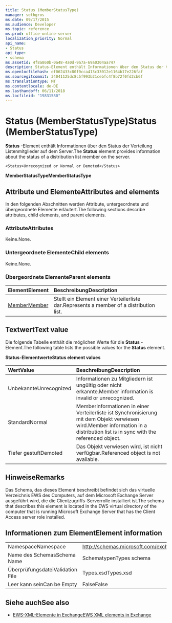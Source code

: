 ```yaml
---
title: Status (MemberStatusType)
manager: sethgros
ms.date: 09/17/2015
ms.audience: Developer
ms.topic: reference
ms.prod: office-online-server
localization_priority: Normal
api_name:
- Status
api_type:
- schema
ms.assetid: 4f8a860b-0a48-4a0d-9a7a-69a0304aa747
description: Status-Element enthält Informationen über den Status der Verteilung Listenmitglieder auf dem Server.
ms.openlocfilehash: ef062433c80f0cca413c33012e1164b17e226faf
ms.sourcegitcommit: 34041125dc8c5f993b21cebfc4f8b72f0fd2cb6f
ms.translationtype: MT
ms.contentlocale: de-DE
ms.lasthandoff: 06/11/2018
ms.locfileid: "19831580"
---
```

# <a name="status-memberstatustype"></a><span data-ttu-id="abcaf-103">Status (MemberStatusType)</span><span class="sxs-lookup"><span data-stu-id="abcaf-103">Status (MemberStatusType)</span></span>

<span data-ttu-id="abcaf-104">**Status** -Element enthält Informationen über den Status der Verteilung Listenmitglieder auf dem Server.</span><span class="sxs-lookup"><span data-stu-id="abcaf-104">The **Status** element provides information about the status of a distribution list member on the server.</span></span> 
  
```
<Status>Unrecognized or Normal or Demoted</Status>
```

 <span data-ttu-id="abcaf-105">**MemberStatusType**</span><span class="sxs-lookup"><span data-stu-id="abcaf-105">**MemberStatusType**</span></span>
## <a name="attributes-and-elements"></a><span data-ttu-id="abcaf-106">Attribute und Elemente</span><span class="sxs-lookup"><span data-stu-id="abcaf-106">Attributes and elements</span></span>

<span data-ttu-id="abcaf-107">In den folgenden Abschnitten werden Attribute, untergeordnete und übergeordnete Elemente erläutert.</span><span class="sxs-lookup"><span data-stu-id="abcaf-107">The following sections describe attributes, child elements, and parent elements.</span></span>
  
### <a name="attributes"></a><span data-ttu-id="abcaf-108">Attribute</span><span class="sxs-lookup"><span data-stu-id="abcaf-108">Attributes</span></span>

<span data-ttu-id="abcaf-109">Keine.</span><span class="sxs-lookup"><span data-stu-id="abcaf-109">None.</span></span>
  
### <a name="child-elements"></a><span data-ttu-id="abcaf-110">Untergeordnete Elemente</span><span class="sxs-lookup"><span data-stu-id="abcaf-110">Child elements</span></span>

<span data-ttu-id="abcaf-111">Keine.</span><span class="sxs-lookup"><span data-stu-id="abcaf-111">None.</span></span>
  
### <a name="parent-elements"></a><span data-ttu-id="abcaf-112">Übergeordnete Elemente</span><span class="sxs-lookup"><span data-stu-id="abcaf-112">Parent elements</span></span>

|<span data-ttu-id="abcaf-113">**Element**</span><span class="sxs-lookup"><span data-stu-id="abcaf-113">**Element**</span></span>|<span data-ttu-id="abcaf-114">**Beschreibung**</span><span class="sxs-lookup"><span data-stu-id="abcaf-114">**Description**</span></span>|
|:-----|:-----|
|[<span data-ttu-id="abcaf-115">Member</span><span class="sxs-lookup"><span data-stu-id="abcaf-115">Member</span></span>](member-ex15websvcsotherref.md) <br/> |<span data-ttu-id="abcaf-116">Stellt ein Element einer Verteilerliste dar.</span><span class="sxs-lookup"><span data-stu-id="abcaf-116">Represents a member of a distribution list.</span></span>  <br/> |
   
## <a name="text-value"></a><span data-ttu-id="abcaf-117">Textwert</span><span class="sxs-lookup"><span data-stu-id="abcaf-117">Text value</span></span>

<span data-ttu-id="abcaf-118">Die folgende Tabelle enthält die möglichen Werte für die **Status** -Element.</span><span class="sxs-lookup"><span data-stu-id="abcaf-118">The following table lists the possible values for the **Status** element.</span></span> 
  
<span data-ttu-id="abcaf-119">**Status-Elementwerte**</span><span class="sxs-lookup"><span data-stu-id="abcaf-119">**Status element values**</span></span>

|<span data-ttu-id="abcaf-120">**Wert**</span><span class="sxs-lookup"><span data-stu-id="abcaf-120">**Value**</span></span>|<span data-ttu-id="abcaf-121">**Beschreibung**</span><span class="sxs-lookup"><span data-stu-id="abcaf-121">**Description**</span></span>|
|:-----|:-----|
|<span data-ttu-id="abcaf-122">Unbekannte</span><span class="sxs-lookup"><span data-stu-id="abcaf-122">Unrecognized</span></span>  <br/> |<span data-ttu-id="abcaf-123">Informationen zu Mitgliedern ist ungültig oder nicht erkannte.</span><span class="sxs-lookup"><span data-stu-id="abcaf-123">Member information is invalid or unrecognized.</span></span>  <br/> |
|<span data-ttu-id="abcaf-124">Standard</span><span class="sxs-lookup"><span data-stu-id="abcaf-124">Normal</span></span>  <br/> |<span data-ttu-id="abcaf-125">Memberinformationen in einer Verteilerliste ist Synchronisierung mit dem Objekt verwiesen wird.</span><span class="sxs-lookup"><span data-stu-id="abcaf-125">Member information in a distribution list is in sync with the referenced object.</span></span>  <br/> |
|<span data-ttu-id="abcaf-126">Tiefer gestuft</span><span class="sxs-lookup"><span data-stu-id="abcaf-126">Demoted</span></span>  <br/> |<span data-ttu-id="abcaf-127">Das Objekt verwiesen wird, ist nicht verfügbar.</span><span class="sxs-lookup"><span data-stu-id="abcaf-127">Referenced object is not available.</span></span>  <br/> |
   
## <a name="remarks"></a><span data-ttu-id="abcaf-128">Hinweise</span><span class="sxs-lookup"><span data-stu-id="abcaf-128">Remarks</span></span>

<span data-ttu-id="abcaf-129">Das Schema, das dieses Element beschreibt befindet sich das virtuelle Verzeichnis EWS des Computers, auf dem Microsoft Exchange Server ausgeführt wird, die die Clientzugriffs-Serverrolle installiert ist.</span><span class="sxs-lookup"><span data-stu-id="abcaf-129">The schema that describes this element is located in the EWS virtual directory of the computer that is running Microsoft Exchange Server that has the Client Access server role installed.</span></span>
  
## <a name="element-information"></a><span data-ttu-id="abcaf-130">Informationen zum Element</span><span class="sxs-lookup"><span data-stu-id="abcaf-130">Element information</span></span>

|||
|:-----|:-----|
|<span data-ttu-id="abcaf-131">Namespace</span><span class="sxs-lookup"><span data-stu-id="abcaf-131">Namespace</span></span>  <br/> |http://schemas.microsoft.com/exchange/services/2006/types  <br/> |
|<span data-ttu-id="abcaf-132">Name des Schemas</span><span class="sxs-lookup"><span data-stu-id="abcaf-132">Schema Name</span></span>  <br/> |<span data-ttu-id="abcaf-133">Schematypen</span><span class="sxs-lookup"><span data-stu-id="abcaf-133">Types schema</span></span>  <br/> |
|<span data-ttu-id="abcaf-134">Überprüfungsdatei</span><span class="sxs-lookup"><span data-stu-id="abcaf-134">Validation File</span></span>  <br/> |<span data-ttu-id="abcaf-135">Types.xsd</span><span class="sxs-lookup"><span data-stu-id="abcaf-135">Types.xsd</span></span>  <br/> |
|<span data-ttu-id="abcaf-136">Leer kann sein</span><span class="sxs-lookup"><span data-stu-id="abcaf-136">Can be Empty</span></span>  <br/> |<span data-ttu-id="abcaf-137">False</span><span class="sxs-lookup"><span data-stu-id="abcaf-137">False</span></span>  <br/> |
   
## <a name="see-also"></a><span data-ttu-id="abcaf-138">Siehe auch</span><span class="sxs-lookup"><span data-stu-id="abcaf-138">See also</span></span>



- [<span data-ttu-id="abcaf-139">EWS-XML-Elemente in Exchange</span><span class="sxs-lookup"><span data-stu-id="abcaf-139">EWS XML elements in Exchange</span></span>](ews-xml-elements-in-exchange.md)

